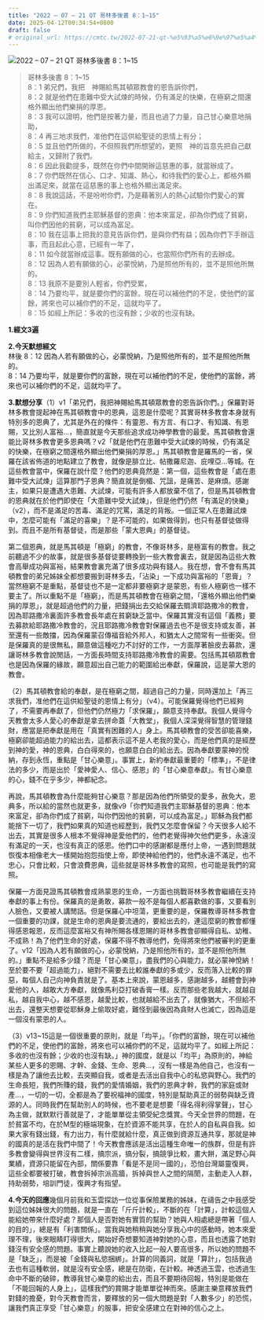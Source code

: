 ```yaml
---
title: "2022 – 07 – 21 QT 哥林多後書 8：1~15"
date: 2025-04-12T00:34:54+0800
draft: false
# original_url: https://cmtc.tw/2022-07-21-qt-%e5%93%a5%e6%9e%97%e5%a4%9a%e5%be%8c%e6%9b%b8-8%ef%bc%9a115
---
```


![2022 – 07 – 21 QT 哥林多後書 8：1~15](/images/qt.jpg  "2022 – 07 – 21 QT 哥林多後書 8：1~15")

> 哥林多後書 8：1~15  
> 8：1 弟兄們，我把　神賜給馬其頓眾教會的恩告訴你們，  
> 8：2 就是他們在患難中受大試煉的時候，仍有滿足的快樂，在極窮之間還格外顯出他們樂捐的厚恩。  
> 8：3 我可以證明，他們是按著力量，而且也過了力量，自己甘心樂意地捐助，  
> 8：4 再三地求我們，准他們在這供給聖徒的恩情上有分；  
> 8：5 並且他們所做的，不但照我們所想望的，更照　神的旨意先把自己獻給主，又歸附了我們。  
> 8：6 因此我勸提多，既然在你們中間開辦這慈惠的事，就當辦成了。  
> 8：7 你們既然在信心、口才、知識、熱心，和待我們的愛心上，都格外顯出滿足來，就當在這慈惠的事上也格外顯出滿足來。  
> 8：8 我說這話，不是吩咐你們，乃是藉著別人的熱心試驗你們愛心的實在。  
> 8：9 你們知道我們主耶穌基督的恩典：他本來富足，卻為你們成了貧窮，叫你們因他的貧窮，可以成為富足。  
> 8：10 我在這事上把我的意見告訴你們，是與你們有益；因為你們下手辦這事，而且起此心意，已經有一年了，  
> 8：11 如今就當辦成這事。既有願做的心，也當照你們所有的去辦成。  
> 8：12 因為人若有願做的心，必蒙悅納，乃是照他所有的，並不是照他所無的。  
> 8：13 我原不是要別人輕省，你們受累，  
> 8：14 乃要均平，就是要你們的富餘，現在可以補他們的不足，使他們的富餘，將來也可以補你們的不足，這就均平了。  
> 8：15 如經上所記：多收的也沒有餘；少收的也沒有缺。

**1.經文3遍**

**2.今天默想經文**  
林後 8：12 因為人若有願做的心，必蒙悅納，乃是照他所有的，並不是照他所無的。  
8：14 乃要均平，就是要你們的富餘，現在可以補他們的不足，使他們的富餘，將來也可以補你們的不足，這就均平了。

**3.默想分享**（1）v1「弟兄們，我把神賜給馬其頓眾教會的恩告訴你們。」保羅對哥林多教會提起神在馬其頓教會中的恩典，這恩是什麼呢？其實哥林多教會本身就有特別多的恩典了，尤其是外在的條件：有靈恩、有方言、有口才、有知識、有恩賜，又比別人富裕…，簡直就是今天那些追求成功神學教會的最愛。馬其頓教會還能比哥林多教會更多恩典嗎？v2「就是他們在患難中受大試煉的時候，仍有滿足的快樂，在極窮之間還格外顯出他們樂捐的厚恩。」馬其頓教會是羅馬的一省，保羅在該省佈道的地點建立了教會，就像是腓立比、帖撒羅尼迦、庇哩亞…等城。在這些教會當中，保羅在說什麼？他們的恩典竟然是：第一個，這些教會是「處在患難中受大試煉」這算那門子恩典？簡直就是倒楣、咒詛，是痛苦、是麻煩。感謝主，如果只是遭遇大患難、大試煉，可能有許多人都放棄不信了，但是馬其頓教會的恩典就在於他們即使在「大患難中受大試煉」，但是他們仍然「有滿足的快樂」（v2），而不是滿足的苦毒、滿足的咒罵，滿足的背叛。一個正常人在患難試煉中，怎麼可能有「滿足的喜樂」？是不可能的，如果做得到，也只有基督徒做得到。而且不是所有基督徒，而是那些「蒙大恩典」的基督徒。

第二個恩典，就是馬其頓是「極窮」的教會，不像哥林多，是極富有的教會。我之前聽過不少的故事，就是很多基督徒要轉換到一些大教會裏去，就是因為這些大教會高舉成功與富裕，結果教會裏充滿了很多成功與有錢人。我在想，會不會有馬其頓教會的弟兄姊妹全都想要搬到哥林多去，「沾染」一下成功與富裕的「恩膏」？當然極窮不是重點，基督徒也不是一定都非要極窮才是蒙恩，有些人極窮也一樣不要主了。所以重點不是「極窮」，而是馬其頓教會在極窮之間，「還格外顯出他們樂捐的厚恩」，就是超過他們的力量，把錢捐出去交給保羅去賙濟耶路撒冷的教會，因為耶路撒冷裏面許多教會長年處在貧窮缺乏當中。保羅其實沒有這個「義務」要去募款給耶路撒冷教會的，況且耶路撒冷教會對保羅過去也不是很支持或友善，甚至還有一些敵擋，因為保羅蒙召傳福音給外邦人，和猶太人之間常有一些衝突。但是保羅真的是很無私，願意做這種吃力不討好的工作，一方面厚著臉皮去募款，還讓哥林多教會說閒話，一方面長時間支持耶路撒冷教會的需要。包括馬其頓眾教會也是因為保羅的緣故，願意超出自己能力的範圍給出奉獻，保羅說，這是蒙大恩的教會。

（2）馬其頓教會給的奉獻，是在極窮之間，超過自己的力量，同時還加上「再三求我們，准他們在這供給聖徒的恩情上有分」（v4）。可能保羅覺得他們已經夠了，不需要再奉獻了，但他們仍然極力「求保羅」，願意支持奉獻。我個人覺得今天教會太多人愛心的奉獻是拿去拼命蓋「大教堂」，我個人深深覺得智慧的管理錢財，應當是把奉獻是用在「真實有困難的人」身上。馬其頓教會的受苦卻能喜樂，極窮卻能超過能力的給出去，這都表示這不是人老我的愛心，而是他們真的是經歷到神的愛，神的恩典，白白得來的，也願意白白的給出去。因為奉獻要蒙神的悅納，存到永恆，重點是「甘心樂意」。事實上，新約奉獻最重要的「標準」，不是律法的多少，而是出於「愛神愛人、信心、感恩」的「甘心樂意奉獻」。有甘心樂意的心，錢不在乎多少，神都紀念。

再說，馬其頓教會為什麼能夠甘心樂意？那是因為他們所領受的愛多，赦免大，恩典多，所以給的當然也就更多，就像v9「你們知道我們主耶穌基督的恩典：他本來富足，卻為你們成了貧窮，叫你們因他的貧窮，可以成為富足。」耶穌為我們都能捨下一切了，我們如果真的知道也經歷到，我們又怎麼會保留？今天很多人給不出去，其實是很多人根本不覺得神是愛他們的，他們老覺得神欠他們更多，永遠沒有滿足的一天，也沒有真正的感恩。他們口中的感謝都是應付上帝，一遇到問題就恢復本相像老大一樣開始抱怨指使上帝，即使神給他們的，他們永遠不滿足，也不忠心，只會比較，只會浪費恩典，這些就是哥林多教會的寫照，也可能是我們的寫照。

保羅一方面見證馬其頓教會成熟蒙恩的生命，一方面也挑戰哥林多教會繼續在支持奉獻的事上有份。保羅真的是勇敢，募款一般不是每個人都喜歡做的事，又要看別人臉色，又要被人講閒話。但是保羅心中坦蕩，更重要的是，保羅教導哥林多教會一個重要的功課，就是生命的恩典是要流通的，要給出去的，連這麼窮的教會都懂得感恩報恩，反而這麼富裕又有神所賜各樣恩賜的哥林多教會卻顯得自私、幼稚、不成熟！為了他們生命的好處，保羅不得不教導他們，免得將來他們被審判的更重了。v12「因為人若有願做的心，必蒙悅納，乃是照他所有的，並不是照他所無的。」重點不是給多少錢？而是「甘心樂意」，盡我們的心與能力，就必蒙神悅納！至於要不要「超過能力」，絕對不需要去比較誰奉獻的多或少，反而落入比較的罪惡，每個人自己向神負責就是了。基本上來說，蒙恩越多，感謝越多，越體會到神愛他的人，越敢大方奉獻，就像馬利亞打破香膏一樣。反而那些老我越大，就越自私，越自我中心，越不感恩，越愛比較，也就越給不出去了，就像猶大，不但給不出去，還整天想要從耶穌身上偷取好處，難怪到最後因為貪財人也滅亡，因為這是一個沒有蒙恩的人。

（3）v13~15這是一個很重要的原則，就是「均平」。「你們的富餘，現在可以補他們的不足，使他們的富餘，將來也可以補你們的不足，這就均平了。如經上所記：多收的也沒有餘；少收的也沒有缺。」神的國度，就是以「均平」為原則的，神給某些人更多的恩賜、才幹、金錢、生命、恩典…，沒有一樣是為他自己，也沒有一樣是為了讓他去比較，去突顯自我，或者是去活出自我中心的私慾與野心。我們的生命長短，我們所賺的錢，我們的愛情婚姻，我們的恩典才幹，我們的家庭或財產…，一切的一切，全都是為了要祝福神的國度，特別是幫助真正的弱勢與缺乏資源的人。同時我們在幫助別人的時候，也不要老是想要「得名得利得掌聲」，甘心為主做，就默默行善就是了，才能單單從主領受紀念獎賞。今天全世界的問題，在於貧富不均，在於M型的極端現象，在於資源不能共享，在於人的自私與自我。如果大家有錢出錢，有力出力，有什麼就給什麼，真正做到資源互通共享，那就是神的國真的是活在我們中間了！今天教會應該是活出這種生命唯一的族群，但是有許多教會變得與世界沒有二樣，搞宗派，搞分裂，搞競爭比較，畫大餅，滿足野心與業績，資源只能留在內部，關係要靠「看是不是同一國的」，恐怕台灣屬靈復興，這些全都要被打破，教會拆掉宗派高牆，拆掉與世人之間的隔閡，主動走入人群，持助弱勢，培訓門徒，復興才有指望。

**4.今天的回應**幾個月前我和玉雲探訪一位從事保險業務的姊妹，在禱告之中我感受到這位姊妹很大的問題，就是一直在「斤斤計較」，不斷的在「計算」，計較這個人能給她帶來什麼好處？那個人是否對她有實質的幫助？她與人相處總是帶著「個人的目的」，總是有「利害關係」。當我與她稍稍與她分享我心中的感動時，她本來愛理不理，後來眼睛盯得很大，開始好奇想要知道神對她的心意，而且也透露了她對錢沒有安全感的問題。事實上聽說她的收入比起一般人要高很多，所以她的問題不是「缺乏」，而是被「金錢與私慾捆綁」。計算的同義詞，就是「算計」，包括我過去也有這種軟弱，就是沒有安全感，總是在防衛，在計較。神透過玉雲，也透過生命中不斷的破碎，教導我甘心樂意的給出去，而且不要期待回報，特別是能做在「不能回報的人身上」，這樣我們的賞賜才能單單從神而來。感謝主樂意釋放我們對錢的擔憂，對今天教會而言，要釋放的另一個大問題是對「人數多少」的恐慌，讓我們真正享受「甘心樂意」的服事，把安全感建立在對神的信心之上。